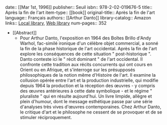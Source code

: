 date:: [[Mar 1st, 1996]]
publisher:: Seuil
isbn:: 978-2-02-019676-5
title:: Après la fin de l'art
item-type:: [[book]]
original-title:: Après la fin de l'art
language:: Français
authors:: [[Arthur Danto]]
library-catalog:: Amazon
links:: [Local library](zotero://select/library/items/IB28X5T8), [Web library](https://www.zotero.org/users/12626126/items/IB28X5T8)
num-pages:: 352

- [[Abstract]]
	- Pour Arthur Danto, l'exposition en 1964 des Boîtes Brillo d'Andy Warhol, fac-similé ironique d'un célèbre objet commercial, a sonné la fin de la phase historique de l'art occidental. Après la fin de l'art explore les conséquences de cette situation " post-historique ". Danto conteste ici le " récit dominant " de l'art occidental. Il confronte cette tradition aux récits concurrents qui ont cours en Orient ou en Afrique, et s'interroge sur les présupposés philosophiques de la notion même d'Histoire de l'art. Il examine la collusion opérée entre l'art et la production industrielle, qui modifie depuis 1964 la production et la réception des œuvres - y compris des œuvres antérieures à cette date symbolique - et le régime " pluraliste " qui en résulte aujourd'hui. Un livre limpide, allègre et plein d'humour, dont le message esthétique passe par une série d'analyses très vives d'œuvres contemporaines. Chez Arthur Danto, le critique d'art et le philosophe ne cessent de se provoquer et de se stimuler réciproquement.